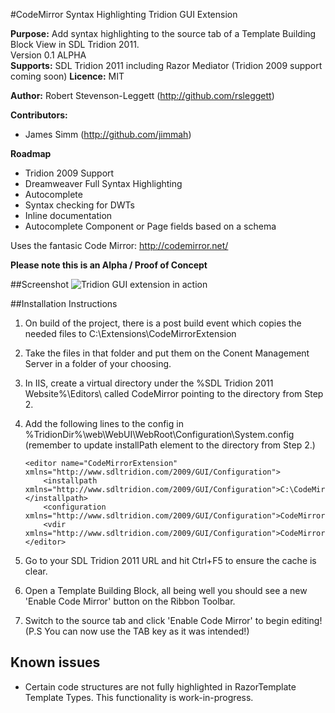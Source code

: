 #CodeMirror Syntax Highlighting Tridion GUI Extension

**Purpose:** Add syntax highlighting to the source tab of a Template Building Block View in SDL Tridion 2011.  
Version 0.1 ALPHA  
**Supports:** SDL Tridion 2011 including Razor Mediator (Tridion 2009 support coming soon)
**Licence:** MIT

**Author:** 
Robert Stevenson-Leggett (http://github.com/rsleggett)

**Contributors:**
 
 * James Simm (http://github.com/jimmah)

**Roadmap**
 
 * Tridion 2009 Support
 * Dreamweaver Full Syntax Highlighting
 * Autocomplete
 * Syntax checking for DWTs
 * Inline documentation
 * Autocomplete Component or Page fields based on a schema

Uses the fantasic Code Mirror: http://codemirror.net/

**Please note this is an Alpha / Proof of Concept**

##Screenshot
![Tridion GUI extension in action](https://github.com/buildingblocks/tridion-mirror/raw/master/Capture.PNG "Extension in action")

##Installation Instructions

 1. On build of the project, there is a post build event which copies the needed files to C:\Extensions\CodeMirrorExtension
 2. Take the files in that folder and put them on the Conent Management Server in a folder of your choosing.
 3. In IIS, create a virtual directory under the %SDL Tridion 2011 Website%\Editors\ called CodeMirror pointing to the directory from Step 2.
 4. Add the following lines to the config in %TridionDir%\web\WebUI\WebRoot\Configuration\System.config (remember to update installPath element to the directory from Step 2.)
 
        <editor name="CodeMirrorExtension" xmlns="http://www.sdltridion.com/2009/GUI/Configuration">
		    <installpath xmlns="http://www.sdltridion.com/2009/GUI/Configuration">C:\CodeMirrorExtension\</installpath>
		    <configuration xmlns="http://www.sdltridion.com/2009/GUI/Configuration">CodeMirrorExtension.config</configuration>
		    <vdir xmlns="http://www.sdltridion.com/2009/GUI/Configuration">CodeMirror</vdir>
	    </editor>
	
 5. Go to your SDL Tridion 2011 URL and hit Ctrl+F5 to ensure the cache is clear.
 6. Open a Template Building Block, all being well you should see a new 'Enable Code Mirror' button on the Ribbon Toolbar.
 7. Switch to the source tab and click 'Enable Code Mirror' to begin editing! (P.S You can now use the TAB key as it was intended!)
 
## Known issues

 * Certain code structures are not fully highlighted in RazorTemplate Template Types. This functionality is work-in-progress.